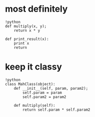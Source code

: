 # most definitely
	!python
	def multiply(x, y);
		return x * y

	def print_result(x):
		print x
		return


# keep it classy
	!python
	class MahClass(object):
		def __init__(self, param, param2);
			self.param = param
			self.param2 = param2
		
		def multiply(self):
			return self.param * self.param2

